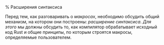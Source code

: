 % Расширения синтаксиса

Перед тем, как разговаривать о *макросах*, необходимо обсудить общий механизм,
на котором они построены: *расширение синтаксиса*. *Для этого* мы должны обсудить 
то, как компилятор обрабатывает исходный код Rust и общие принципы,
по которым строятся макросы, определяемые пользователем.
